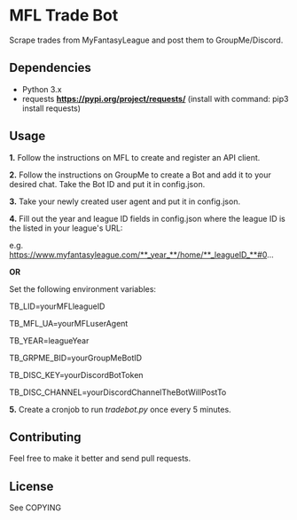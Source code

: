 # MFL Trade Bot

Scrape trades from MyFantasyLeague and post them to GroupMe/Discord.

## Dependencies
* Python 3.x
* requests **https://pypi.org/project/requests/** (install with command: pip3 install requests)

## Usage
**1.** Follow the instructions on MFL to create and register an API client.

**2.** Follow the instructions on GroupMe to create a Bot and add it to your desired chat. Take the Bot ID and put it in config.json.

**3.** Take your newly created user agent and put it in config.json.

**4.** Fill out the year and league ID fields in config.json where the league ID 
is the listed in your league's URL:

e.g. https://www.myfantasyleague.com/**_year_**/home/**_leagueID_**#0...

**OR** 

Set the following environment variables:

TB_LID=yourMFLleagueID

TB_MFL_UA=yourMFLuserAgent

TB_YEAR=leagueYear

TB_GRPME_BID=yourGroupMeBotID

TB_DISC_KEY=yourDiscordBotToken

TB_DISC_CHANNEL=yourDiscordChannelTheBotWillPostTo

**5.** Create a cronjob to run *tradebot.py* once every 5 minutes.


## Contributing
Feel free to make it better and send pull requests. 

## License
See COPYING
